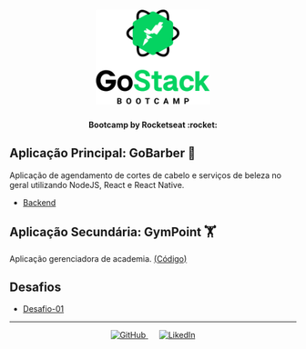 <h1 align="center">
    <img alt="GoStack" src=".github/gostack-bootcamp-9.png" width="200px" />
</h1>

<h4 align="center">
 Bootcamp by Rocketseat :rocket:
</h4>

## Aplicação Principal: GoBarber :haircut:
Aplicação de agendamento de cortes de cabelo e serviços de beleza no geral utilizando NodeJS, React e React Native.

- [Backend](https://github.com/icaroov/gostack-bootcamp/tree/master/backend)

## Aplicação Secundária: GymPoint 🏋
Aplicação gerenciadora de academia. [(Código)](https://github.com/icaroov/gostack-bootcamp/tree/master/gympoint)

## Desafios

- [Desafio-01](https://github.com/icaroov/gostack-bootcamp/tree/master/desafio-01)


---

<p align="center">
  <a href="https://www.linkedin.com/in/icaroov/">
    <img alt="GitHub" width="32px" height="32px" src="https://img.icons8.com/color/32/000000/linkedin-circled.png" />
  </a>
  &nbsp&nbsp&nbsp&nbsp
  <a href="https://github.com/icaroov">
    <img alt="LikedIn" src="https://img.icons8.com/ios-glyphs/48/000000/github.png" />
  </a>
</p>
